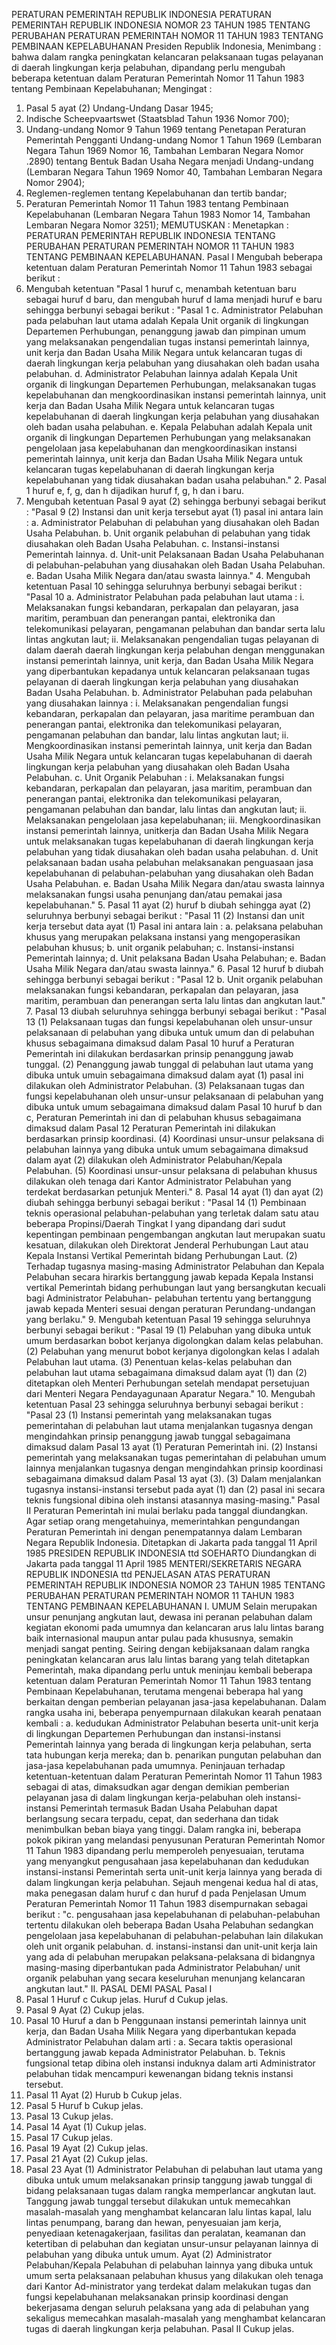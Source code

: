  PERATURAN PEMERINTAH REPUBLIK INDONESIA PERATURAN PEMERINTAH REPUBLIK INDONESIA NOMOR 23 TAHUN 1985 TENTANG PERUBAHAN PERATURAN PEMERINTAH NOMOR 11 TAHUN 1983 TENTANG PEMBINAAN KEPELABUHANAN Presiden Republik Indonesia,
Menimbang :
 bahwa dalam rangka peningkatan kelancaran pelaksanaan tugas pelayanan di daerah lingkungan kerja pelabuhan, dipandang perlu mengubah beberapa ketentuan dalam Peraturan Pemerintah Nomor 11 Tahun 1983 tentang Pembinaan Kepelabuhanan;
Mengingat :

1. Pasal 5 ayat (2) Undang-Undang Dasar 1945;
2. Indische Scheepvaartswet (Staatsblad Tahun 1936 Nomor 700);
3. Undang-undang Nomor 9 Tahun 1969 tentang Penetapan Peraturan Pemerintah Pengganti Undang-undang Nomor 1 Tahun 1969 (Lembaran Negara Tahun 1969 Nomor 16, Tambahan Lembaran Negara Nomor .2890) tentang Bentuk Badan Usaha Negara menjadi Undang-undang (Lembaran Negara Tahun 1969 Nomor 40, Tambahan Lembaran Negara Nomor 2904);
4. Reglemen-reglemen tentang Kepelabuhanan dan tertib bandar;
5. Peraturan Pemerintah Nomor 11 Tahun 1983 tentang Pembinaan Kepelabuhanan (Lembaran Negara Tahun 1983 Nomor 14, Tambahan Lembaran Negara Nomor 3251);
MEMUTUSKAN :
 Menetapkan : PERATURAN PEMERINTAH REPUBLIK INDONESIA TENTANG PERUBAHAN PERATURAN PEMERINTAH NOMOR 11 TAHUN 1983 TENTANG PEMBINAAN KEPELABUHANAN.
Pasal I
Mengubah beberapa ketentuan dalam Peraturan Pemerintah Nomor 11 Tahun 1983 sebagai berikut :
1. Mengubah ketentuan "Pasal 1 huruf c, menambah ketentuan baru sebagai huruf d baru, dan mengubah huruf d lama menjadi huruf e baru sehingga berbunyi sebagai berikut : "Pasal 1 c. Administrator Pelabuhan pada pelabuhan laut utama adalah Kepala Unit organik di lingkungan Departemen Perhubungan, penanggung jawab dan pimpinan umum yang melaksanakan pengendalian tugas instansi pemerintah lainnya, unit kerja dan Badan Usaha Milik Negara untuk kelancaran tugas di daerah lingkungan kerja pelabuhan yang diusahakan oleh badan usaha pelabuhan.
d. Administrator Pelabuhan lainnya adalah Kepala Unit organik di lingkungan Departemen Perhubungan, melaksanakan tugas kepelabuhanan dan mengkoordinasikan instansi pemerintah lainnya, unit kerja dan Badan Usaha Milik Negara untuk kelancaran tugas kepelabuhanan di daerah lingkungan kerja pelabuhan yang diusahakan oleh badan usaha pelabuhan.
e. Kepala Pelabuhan adalah Kepala unit organik di lingkungan Departemen Perhubungan yang melaksanakan pengelolaan jasa kepelabuhanan dan mengkoordinasikan instansi pemerintah lainnya, unit kerja dan Badan Usaha Milik Negara untuk kelancaran tugas kepelabuhanan di daerah lingkungan kerja kepelabuhanan yang tidak diusahakan badan usaha pelabuhan." 2. Pasal 1 huruf e, f, g, dan h dijadikan huruf f, g, h dan i baru.
3. Mengubah ketentuan Pasal 9 ayat (2) sehingga berbunyi sebagai berikut : "Pasal 9 (2) Instansi dan unit kerja tersebut ayat (1) pasal ini antara lain :
a. Administrator Pelabuhan di pelabuhan yang diusahakan oleh Badan Usaha Pelabuhan.
b. Unit organik pelabuhan di pelabuhan yang tidak diusahakan oleh Badan Usaha Pelabuhan.
c. Instansi-instansi Pemerintah lainnya.
d. Unit-unit Pelaksanaan Badan Usaha Pelabuhanan di pelabuhan-pelabuhan yang diusahakan oleh Badan Usaha Pelabuhan.
e. Badan Usaha Milik Negara dan/atau swasta lainnya." 4. Mengubah ketentuan Pasal 10 sehingga seluruhnya berbunyi sebagai berikut : "Pasal 10 a. Administrator Pelabuhan pada pelabuhan laut utama :
i. Melaksanakan fungsi kebandaran, perkapalan dan pelayaran, jasa maritim, perambuan dan penerangan pantai, elektronika dan telekomunikasi pelayaran, pengamanan pelabuhan dan bandar serta lalu lintas angkutan laut;
ii. Melaksanakan pengendalian tugas pelayanan di dalam daerah daerah lingkungan kerja pelabuhan dengan menggunakan instansi pemerintah lainnya, unit kerja, dan Badan Usaha Milik Negara yang diperbantukan kepadanya untuk kelancaran pelaksanaan tugas pelayanan di daerah lingkungan kerja pelabuhan yang diusahakan Badan Usaha Pelabuhan.
b. Administrator Pelabuhan pada pelabuhan yang diusahakan lainnya :
i. Melaksanakan pengendalian fungsi kebandaran, perkapalan dan pelayaran, jasa maritime perambuan dan penerangan pantai, elektronika dan telekomunikasi pelayaran, pengamanan pelabuhan dan bandar, lalu lintas angkutan laut;
ii. Mengkoordinasikan instansi pemerintah lainnya, unit kerja dan Badan Usaha Milik Negara untuk kelancaran tugas kepelabuhanan di daerah lingkungan kerja pelabuhan yang diusahakan oleh Badan Usaha Pelabuhan.
c. Unit Organik Pelabuhan :
i. Melaksanakan fungsi kebandaran, perkapalan dan pelayaran, jasa maritim, perambuan dan penerangan pantai, elektronika dan telekomunikasi pelayaran, pengamanan pelabuhan dan bandar, lalu lintas dan angkutan laut;
ii. Melaksanakan pengelolaan jasa kepelabuhanan; iii. Mengkoordinasikan instansi pemerintah lainnya, unitkerja dan Badan Usaha Milik Negara untuk melaksanakan tugas kepelabuhanan di daerah lingkungan kerja pelabuhan yang tidak diusahakan oleh badan usaha pelabuhan.
d. Unit pelaksanaan badan usaha pelabuhan melaksanakan penguasaan jasa kepelabuhanan di pelabuhan-pelabuhan yang diusahakan oleh Badan Usaha Pelabuhan.
e. Badan Usaha Milik Negara dan/atau swasta lainnya melaksanakan fungsi usaha penunjang dan/atau pemakai jasa kepelabuhanan." 5. Pasal 11 ayat (2) huruf b diubah sehingga ayat (2) seluruhnya berbunyi sebagai berikut : "Pasal 11 (2) Instansi dan unit kerja tersebut data ayat (1) Pasal ini antara lain :
a. pelaksana pelabuhan khusus yang merupakan pelaksana instansi yang mengoperasikan pelabuhan khusus;
b. unit organik pelabuhan;
c. Instansi-instansi Pemerintah lainnya;
d. Unit pelaksana Badan Usaha Pelabuhan;
e. Badan Usaha Milik Negara dan/atau swasta lainnya." 6. Pasal 12 huruf b diubah sehingga berbunyi sebagai berikut : "Pasal 12 b. Unit organik pelabuhan melaksanakan fungsi kebandaran, perkapalan dan pelayaran, jasa maritim, perambuan dan penerangan serta lalu lintas dan angkutan laut." 7. Pasal 13 diubah seluruhnya sehingga berbunyi sebagai berikut : "Pasal 13 (1) Pelaksanaan tugas dan fungsi kepelabuhanan oleh unsur-unsur pelaksanaan di pelabuhan yang dibuka untuk umum dan di pelabuhan khusus sebagaimana dimaksud dalam Pasal 10 huruf a Peraturan Pemerintah ini dilakukan berdasarkan prinsip penanggung jawab tunggal.
(2) Penanggung jawab tunggal di pelabuhan laut utama yang dibuka untuk umuin sebagaimana dimaksud dalam ayat (1) pasal ini dilakukan oleh Administrator Pelabuhan.
(3) Pelaksanaan tugas dan fungsi kepelabuhanan oleh unsur-unsur pelaksanaan di pelabuhan yang dibuka untuk umum sebagaimana dimaksud dalam Pasal 10 huruf b dan c, Peraturan Pemerintah ini dan di pelabuhan khusus sebagaimana dimaksud dalam Pasal 12 Peraturan Pemerintah ini dilakukan berdasarkan prinsip koordinasi.
(4) Koordinasi unsur-unsur pelaksana di pelabuhan lainnya yang dibuka untuk umum sebagaimana dimaksud dalam ayat (2) dilakukan oleh Administrator Pelabuhan/Kepala Pelabuhan.
(5) Koordinasi unsur-unsur pelaksana di pelabuhan khusus dilakukan oleh tenaga dari Kantor Administrator Pelabuhan yang terdekat berdasarkan petunjuk Menteri." 8. Pasal 14 ayat (1) dan ayat (2) diubah sehingga berbunyi sebagai berikut : "Pasal 14 (1) Pembinaan teknis operasional pelabuhan-pelabuhan yang terletak dalam satu atau beberapa Propinsi/Daerah Tingkat I yang dipandang dari sudut kepentingan pembinaan pengembangan angkutan laut merupakan suatu kesatuan, dilakukan oleh Direktorat Jenderal Perhubungan Laut atau Kepala Instansi Vertikal Pemerintah bidang Perhubungan Laut.
(2) Terhadap tugasnya masing-masing Administrator Pelabuhan dan Kepala Pelabuhan secara hirarkis bertanggung jawab kepada Kepala Instansi vertikal Pemerintah bidang perhubungan laut yang bersangkutan kecuali bagi Administrator Pelabuhan- pelabuhan tertentu yang bertanggung jawab kepada Menteri sesuai dengan peraturan Perundang-undangan yang berlaku." 9. Mengubah ketentuan Pasal 19 sehingga seluruhnya berbunyi sebagai berikut : "Pasal 19 (1) Pelabuhan yang dibuka untuk umum berdasarkan bobot kerjanya digolongkan dalam kelas pelabuhan.
(2) Pelabuhan yang menurut bobot kerjanya digolongkan kelas I adalah Pelabuhan laut utama.
(3) Penentuan kelas-kelas pelabuhan dan pelabuhan laut utama sebagaimana dimaksud dalam ayat (1) dan (2) ditetapkan oleh Menteri Perhubungan setelah mendapat persetujuan dari Menteri Negara Pendayagunaan Aparatur Negara." 10. Mengubah ketentuan Pasal 23 sehingga seluruhnya berbunyi sebagai berikut : "Pasal 23 (1) Instansi pemerintah yang melaksanakan tugas pemerintahan di pelabuhan laut utama menjalankan tugasnya dengan mengindahkan prinsip penanggung jawab tunggal sebagaimana dimaksud dalam Pasal 13 ayat (1) Peraturan Pemerintah ini.
(2) Instansi pemerintah yang melaksanakan tugas pemerintahan di pelabuhan umum lainnya menjalankan tugasnya dengan mengindahkan prinsip koordinasi sebagaimana dimaksud dalam Pasal 13 ayat (3).
(3) Dalam menjalankan tugasnya instansi-instansi tersebut pada ayat (1) dan (2) pasal ini secara teknis fungsional dibina oleh instansi atasannya masing-masing."
Pasal II
Peraturan Pemerintah ini mulai berlaku pada tanggal diundangkan.
Agar setiap orang mengetahuinya, memerintahkan pengundangan Peraturan Pemerintah ini dengan penempatannya dalam Lembaran Negara Republik Indonesia. Ditetapkan di Jakarta pada tanggal 11 April 1985 PRESIDEN REPUBLIK INDONESIA ttd SOEHARTO Diundangkan di Jakarta pada tanggal 11 April 1985 MENTERI/SEKRETARIS NEGARA REPUBLIK INDONESIA ttd PENJELASAN ATAS PERATURAN PEMERINTAH REPUBLIK INDONESIA NOMOR 23 TAHUN 1985 TENTANG PERUBAHAN PERATURAN PEMERINTAH NOMOR 11 TAHUN 1983 TENTANG PEMBINAAN KEPELABUHANAN I. UMUM Selain merupakan unsur penunjang angkutan laut, dewasa ini peranan pelabuhan dalam kegiatan ekonomi pada umumnya dan kelancaran arus lalu lintas barang baik internasional maupun antar pulau pada khususnya, semakin menjadi sangat penting. Seiring dengan kebijaksanaan dalam rangka peningkatan kelancaran arus lalu lintas barang yang telah ditetapkan Pemerintah, maka dipandang perlu untuk meninjau kembali beberapa ketentuan dalam Peraturan Pemerintah Nomor 11 Tahun 1983 tentang Pembinaan Kepelabuhanan, terutama mengenai beberapa hal yang berkaitan dengan pemberian pelayanan jasa-jasa kepelabuhanan. Dalam rangka usaha ini, beberapa penyempurnaan dilakukan kearah penataan kembali :
a. kedudukan Administrator Pelabuhan beserta unit-unit kerja di lingkungan Departemen Perhubungan dan instansi-instansi Pemerintah lainnya yang berada di lingkungan kerja pelabuhan, serta tata hubungan kerja mereka; dan
b. penarikan pungutan pelabuhan dan jasa-jasa kepelabuhanan pada umumnya. Peninjauan terhadap ketentuan-ketentuan dalam Peraturan Pemerintah Nomor 11 Tahun 1983 sebagai di atas, dimaksudkan agar dengan demikian pemberian pelayanan jasa di dalam lingkungan kerja-pelabuhan oleh instansi- instansi Pemerintah termasuk Badan Usaha Pelabuhan dapat berlangsung secara terpadu, cepat, dan sederhana dan tidak menimbulkan beban biaya yang tinggi. Dalam rangka ini, beberapa pokok pikiran yang melandasi penyusunan Peraturan Pemerintah Nomor 11 Tahun 1983 dipandang perlu memperoleh penyesuaian, terutama yang menyangkut pengusahaan jasa kepelabuhanan dan kedudukan instansi-instansi Pemerintah serta unit-unit kerja lainnya yang berada di dalam lingkungan kerja pelabuhan. Sejauh mengenai kedua hal di atas, maka penegasan dalam huruf c dan huruf d pada Penjelasan Umum Peraturan Pemerintah Nomor 11 Tahun 1983 disempurnakan sebagai berikut : "c. pengusahaan jasa kepelabuhanan di pelabuhan-pelabuhan tertentu dilakukan oleh beberapa Badan Usaha Pelabuhan sedangkan pengelolaan jasa kepelabuhanan di pelabuhan-pelabuhan lain dilakukan oleh unit organik pelabuhan.
d. instansi-instansi dan unit-unit kerja lain yang ada di pelabuhan merupakan pelaksana-pelaksana di bidangnya masing-masing diperbantukan pada Administrator Pelabuhan/ unit organik pelabuhan yang secara keseluruhan menunjang kelancaran angkutan laut." II. PASAL DEMI PASAL
Pasal I
1. Pasal 1 Huruf c Cukup jelas. Huruf d Cukup jelas.
2. Pasal 9 Ayat (2) Cukup jelas.
3. Pasal 10 Huruf a dan b Penggunaan instansi pemerintah lainnya unit kerja, dan Badan Usaha Milik Negara yang diperbantukan kepada Administrator Pelabuhan dalam arti :
a. Secara taktis operasional bertanggung jawab kepada Administrator Pelabuhan.
b. Teknis fungsional tetap dibina oleh instansi induknya dalam arti Administrator pelabuhan tidak mencampuri kewenangan bidang teknis instansi tersebut.
4. Pasal 11 Ayat (2) Hurub b Cukup jelas.
5. Pasal 5 Huruf b Cukup jelas.
6. Pasal 13 Cukup jelas.
7. Pasal 14 Ayat (1) Cukup jelas.
8. Pasal 17 Cukup jelas.
9. Pasal 19 Ayat (2) Cukup jelas.
10. Pasal 21 Ayat (2) Cukup jelas.
11. Pasal 23 Ayat (1) Administrator Pelabuhan di pelabuhan laut utama yang dibuka untuk umum melaksanakan prinsip tanggung jawab tunggal di bidang pelaksanaan tugas dalam rangka memperlancar angkutan laut. Tanggung jawab tunggal tersebut dilakukan untuk memecahkan masalah-masalah yang menghambat kelancaran lalu lintas kapal, lalu lintas penumpang, barang dan hewan, penyesuaian jam kerja, penyediaan ketenagakerjaan, fasilitas dan peralatan, keamanan dan ketertiban di pelabuhan dan kegiatan unsur-unsur pelayanan lainnya di pelabuhan yang dibuka untuk umum. Ayat (2) Administrator Pelabuhan/Kepala Pelabuhan di pelabuhan lainnya yang dibuka untuk umum serta pelaksanaan pelabuhan khusus yang dilakukan oleh tenaga dari Kantor Ad-ministrator yang terdekat dalam melakukan tugas dan fungsi kepelabuhanan melaksanakan prinsip koordinasi dengan bekerjasama dengan seluruh pelaksana yang ada di pelabuhan yang sekaligus memecahkan masalah-masalah yang menghambat kelancaran tugas di daerah lingkungan kerja pelabuhan.
Pasal II
Cukup jelas.
